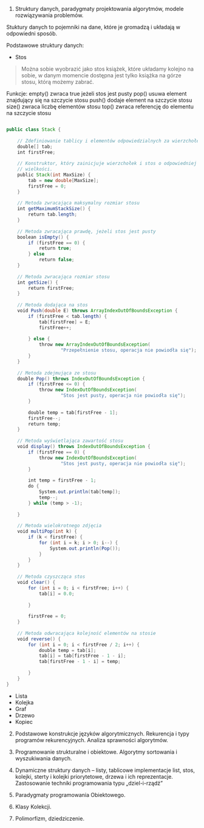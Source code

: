 1. Struktury danych, paradygmaty projektowania algorytmów, modele rozwiązywania problemów.

Stuktury danych to pojemniki na dane, które je gromadzą i układają w odpowiedni sposób. 

Podstawowe struktury danych: 

- Stos
> Można sobie wyobrazić jako stos książek, które układamy kolejno na sobie, w danym momencie dostępna jest tylko książka na górze stosu, którą możemy zabrać. 

Funkcje: 
empty() zwraca true jeżeli stos jest pusty
pop() usuwa element znajdujący się na szczycie stosu
push() dodaje element na szczycie stosu
size() zwraca liczbę elementów stosu
top() zwraca referencję do elementu na szczycie stosu

```java

public class Stack {
 
    // Zdefiniowanie tablicy i elementów odpowiedzialnych za wierzchołek.
    double[] tab;
    int firstFree;
 
    // Konstruktor, który zainicjuje wierzchołek i stos o odpowiedniej
    // wielkości.
    public Stack(int MaxSize) {
        tab = new double[MaxSize];
        firstFree = 0;
    }
 
    // Metoda zwracająca maksymalny rozmiar stosu
    int getMaximumStackSize() {
        return tab.length;
    }
 
    // Metoda zwracająca prawdę, jeżeli stos jest pusty
    boolean isEmpty() {
        if (firstFree == 0) {
            return true;
        } else
            return false;
    }
 
    // Metoda zwracająca rozmiar stosu
    int getSize() {
        return firstFree;
    }
 
    // Metoda dodająca na stos
    void Push(double E) throws ArrayIndexOutOfBoundsException {
        if (firstFree < tab.length) {
            tab[firstFree] = E;
            firstFree++;
 
        } else {
            throw new ArrayIndexOutOfBoundsException(
                    "Przepełnienie stosu, operacja nie powiodła się");
        }
    }
 
    // Metoda zdejmująca ze stosu
    double Pop() throws IndexOutOfBoundsException {
        if (firstFree <= 0) {
            throw new IndexOutOfBoundsException(
                    "Stos jest pusty, operacja nie powiodła się");
        }
 
        double temp = tab[firstFree - 1];
        firstFree--;
        return temp;
    }
 
    // Metoda wyświetlająca zawartość stosu
    void display() throws IndexOutOfBoundsException {
        if (firstFree == 0) {
            throw new IndexOutOfBoundsException(
                    "Stos jest pusty, operacja nie powiodła się");
        }
 
        int temp = firstFree - 1;
        do {
            System.out.println(tab[temp]);
            temp--;
        } while (temp > -1);
 
    }
 
    // Metoda wielokrotnego zdjęcia
    void multiPop(int k) {
        if (k < firstFree) {
            for (int i = k; i > 0; i--) {
                System.out.println(Pop());
            }
        }
    }
 
    // Metoda czyszcząca stos
    void clear() {
        for (int i = 0; i < firstFree; i++) {
            tab[i] = 0.0;
 
        }
 
        firstFree = 0;
    }
 
    // Metoda odwracająca kolejność elementów na stosie
    void reverse() {
        for (int i = 0; i < firstFree / 2; i++) {
            double temp = tab[i];
            tab[i] = tab[firstFree - 1 - i];
            tab[firstFree - 1 - i] = temp;
 
        }
    }
}

```

- Lista
- Kolejka
- Graf 
- Drzewo
- Kopiec

2. Podstawowe konstrukcje języków algorytmicznych. Rekurencja i typy programów rekurencyjnych. Analiza sprawności algorytmów.

3. Programowanie strukturalne i obiektowe. Algorytmy sortowania i wyszukiwania danych.

4. Dynamiczne struktury danych – listy, tablicowe implementacje list, stos, kolejki, sterty i kolejki priorytetowe, drzewa i ich reprezentacje. Zastosowanie techniki programowania typu „dziel-i-rządź”

5. Paradygmaty programowania Obiektowego. 

6. Klasy Kolekcji.

7. Polimorfizm, dziedziczenie. 
